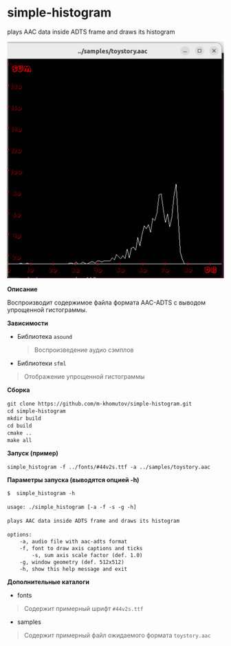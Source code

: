 # simple-histogram
plays AAC data inside ADTS frame and draws its histogram

![](images/toystory_hist.png) 

**Описание**

Воспроизводит содержимое файла формата AAC-ADTS с выводом упрощенной гистограммы.

**Зависимости**

* Библиотека `asound`
  >Воспроизведение аудио сэмплов
* Библиотеки `sfml`
 >Отображение упрощенной гистограммы

**Сборка**

`git clone https://github.com/m-khomutov/simple-histogram.git`  
`cd simple-histogram`  
`mkdir build`  
`cd build`  
`cmake ..`  
`make all`  

**Запуск (пример)**

`simple_histogram -f ../fonts/#44v2s.ttf -a ../samples/toystory.aac`

**Параметры запуска (выводятся опцией -h)**

```
$  simple_histogram -h

usage: ./simple_histogram [-a -f -s -g -h]

plays AAC data inside ADTS frame and draws its histogram

options:
	-a, audio file with aac-adts format
	-f, font to draw axis captions and ticks
        -s, sum axis scale factor (def. 1.0)
	-g, window geometry (def. 512x512)
	-h, show this help message and exit

  ```

**Дополнительные каталоги**
* fonts
 >Содержит примерный шрифт `#44v2s.ttf` 
* samples
 >Содержит примерный файл ожидаемого формата `toystory.aac`

